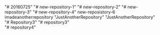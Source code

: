 "# 20160725" 
"# new-repository-1" 
"# new-repository-2" 
"# new-repository-3" 
"# new-repository-4" 
new-reposistory-6 
imadeanotherrepository 
"JustAnotherRepository" 
"JustAnotherRepository" 
"# Repository3" 
"# repository3"  
"# repository4" 
